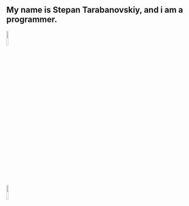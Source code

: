 ## My name is Stepan Tarabanovskiy, and i am a programmer.
<img src="https://i.pinimg.com/originals/82/a2/18/82a2188c985ce75402ae44fc43fe7e5e.png" width="10%" height="10%"></p>
<img src="https://bruhin.software/img/logos/pytest.svg" width="10%" height="10%"></p>




<!--
**STEPANBARSIKOV/STEPANBARSIKOV** is a ✨ _special_ ✨ repository because its `README.md` (this file) appears on your GitHub profile.

Here are some ideas to get you started:

- 🔭 I’m currently working on ...
- 🌱 I’m currently learning ...
- 👯 I’m looking to collaborate on ...
- 🤔 I’m looking for help with ...
- 💬 Ask me about ...
- 📫 How to reach me: ...
- 😄 Pronouns: ...
- ⚡ Fun fact: ...
-->
